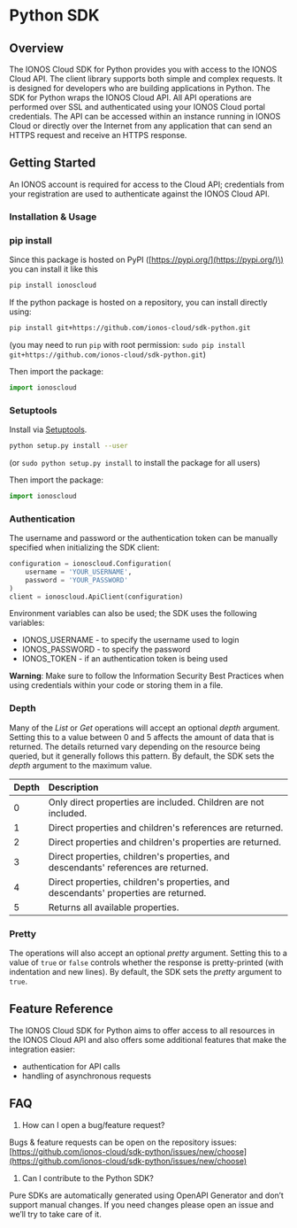 # Python SDK

## Overview

The IONOS Cloud SDK for Python provides you with access to the IONOS Cloud API. The client library supports both simple and complex requests. It is designed for developers who are building applications in Python. The SDK for Python wraps the IONOS Cloud API. All API operations are performed over SSL and authenticated using your IONOS Cloud portal credentials. The API can be accessed within an instance running in IONOS Cloud or directly over the Internet from any application that can send an HTTPS request and receive an HTTPS response.

## Getting Started

An IONOS account is required for access to the Cloud API; credentials from your registration are used to authenticate against the IONOS Cloud API.

### Installation & Usage

### pip install

Since this package is hosted on PyPI \([https://pypi.org/](https://pypi.org/)\) you can install it like this

```bash
pip install ionoscloud
```

If the python package is hosted on a repository, you can install directly using:

```bash
pip install git+https://github.com/ionos-cloud/sdk-python.git
```

\(you may need to run `pip` with root permission: `sudo pip install git+https://github.com/ionos-cloud/sdk-python.git`\)

Then import the package:

```python
import ionoscloud
```

### Setuptools

Install via [Setuptools](http://pypi.python.org/pypi/setuptools).

```bash
python setup.py install --user
```

\(or `sudo python setup.py install` to install the package for all users\)

Then import the package:

```python
import ionoscloud
```

### Authentication

The username and password or the authentication token can be manually specified when initializing the SDK client:

```python
configuration = ionoscloud.Configuration(
    username = 'YOUR_USERNAME',
    password = 'YOUR_PASSWORD'
)
client = ionoscloud.ApiClient(configuration)
```

Environment variables can also be used; the SDK uses the following variables:

* IONOS\_USERNAME - to specify the username used to login
* IONOS\_PASSWORD - to specify the password
* IONOS\_TOKEN - if an authentication token is being used

**Warning**: Make sure to follow the Information Security Best Practices when using credentials within your code or storing them in a file.

### Depth

Many of the _List_ or _Get_ operations will accept an optional _depth_ argument. Setting this to a value between 0 and 5 affects the amount of data that is returned. The details returned vary depending on the resource being queried, but it generally follows this pattern. By default, the SDK sets the _depth_ argument to the maximum value.

| Depth | Description |
| :--- | :--- |
| 0 | Only direct properties are included. Children are not included. |
| 1 | Direct properties and children's references are returned. |
| 2 | Direct properties and children's properties are returned. |
| 3 | Direct properties, children's properties, and descendants' references are returned. |
| 4 | Direct properties, children's properties, and descendants' properties are returned. |
| 5 | Returns all available properties. |

### Pretty

The operations will also accept an optional _pretty_ argument. Setting this to a value of `true` or `false` controls whether the response is pretty-printed \(with indentation and new lines\). By default, the SDK sets the _pretty_ argument to `true`.

## Feature Reference

The IONOS Cloud SDK for Python aims to offer access to all resources in the IONOS Cloud API and also offers some additional features that make the integration easier:

* authentication for API calls
* handling of asynchronous requests 

## FAQ

1. How can I open a bug/feature request? 

Bugs & feature requests can be open on the repository issues: [https://github.com/ionos-cloud/sdk-python/issues/new/choose](https://github.com/ionos-cloud/sdk-python/issues/new/choose)

1. Can I contribute to the Python SDK?

Pure SDKs are automatically generated using OpenAPI Generator and don’t support manual changes. If you need changes please open an issue and we’ll try to take care of it.

